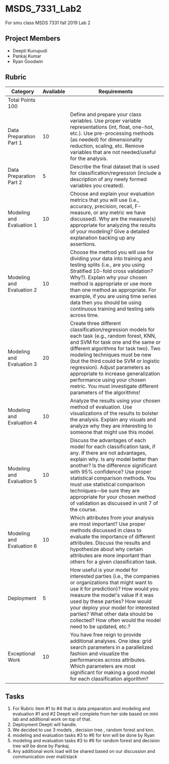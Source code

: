 # MSDS_7331_Lab2
For smu class MSDS 7331 fall 2019 Lab 2 

## Project Members 
 * Deepti Kunupudi
 * Pankaj Kumar
 * Ryan Goodwin 
## Rubric 

| Category | Available | Requirements |
  ---------- | ------ | ------------|
| Total  Points 	100|
| Data Preparation Part 1 |	10 |	Define and prepare your class variables. Use proper variable representations (int, float, one-hot, etc.). Use pre-processing methods (as needed) for dimensionality reduction, scaling, etc. Remove variables that are not needed/useful for the analysis. |
| Data Preparation Part 2	| 5	| Describe the final dataset that is used for classification/regression (include a description of any newly formed variables you created). |
| Modeling and Evaluation  1	| 10	| Choose and explain your evaluation metrics that you will use (i.e., accuracy, precision, recall, F-measure, or any metric we have discussed). Why are the measure(s) appropriate for analyzing the results of your modeling? Give a detailed explanation backing up any assertions. |
| Modeling and Evaluation 2	| 10 |	Choose the method you will use for dividing your data into training and testing splits (i.e., are you using Stratified 10-fold cross validation? Why?). Explain why your chosen method is appropriate or use more than one method as appropriate. For example, if you are using time series data then you should be using continuous training and testing sets across time. |
| Modeling and Evaluation  3 |	20	| Create three different classification/regression models for each task (e.g., random forest, KNN, and SVM for task one and the same or different algorithms for task two). Two modeling techniques must be new (but the third could be SVM or logistic regression). Adjust parameters as appropriate to increase generalization performance using your chosen metric. You must investigate different parameters of the algorithms! |
| Modeling and Evaluation 4	| 10 |	Analyze the results using your chosen method of evaluation. Use visualizations of the results to bolster the analysis. Explain any visuals and analyze why they are interesting to someone that might use this model. |
| Modeling and Evaluation 5 |	10	| Discuss the advantages of each model for each classification task, if any. If there are not advantages, explain why. Is any model better than another? Is the difference significant with 95% confidence? Use proper statistical comparison methods. You must use statistical comparison techniques—be sure they are appropriate for your chosen method of validation as discussed in unit 7 of the course. |
| Modeling and Evaluation 6 |	10 |	Which attributes from your analysis are most important? Use proper methods discussed in class to evaluate the importance of different attributes. Discuss the results and hypothesize about why certain attributes are more important than others for a given classification task. |
| Deployment	| 5	| How useful is your model for interested parties (i.e., the companies or organizations that might want to use it for prediction)? How would you measure the model's value if it was used by these parties? How would your deploy your model for interested parties? What other data should be collected? How often would the model need to be updated, etc.? |
| Exceptional Work | 10 | You have free reign to provide additional analyses. One idea: grid search parameters in a parallelized fashion and visualize the performances across attributes. Which parameters are most significant for making a good model for each classification algorithm? | 


## Tasks 

1) For Rubric item #1 to #4 that is data preparation and modeling and evaluation #1 and #2 Deepti will complete from her side based on mini lab and additional work on top of that. 
2) Deployment Deepti will handle.
3) We decided to use 3 models , decision tree , random forest and knn.
4) modeling and evaluation tasks #3 to #6 for knn will be done by Ryan 
5) modeling and evaluation tasks #3 to #6 for random forest and decision tree will be done by Pankaj.
6) Any additional work load will be shared based on our discussion and communication over mail/slack
